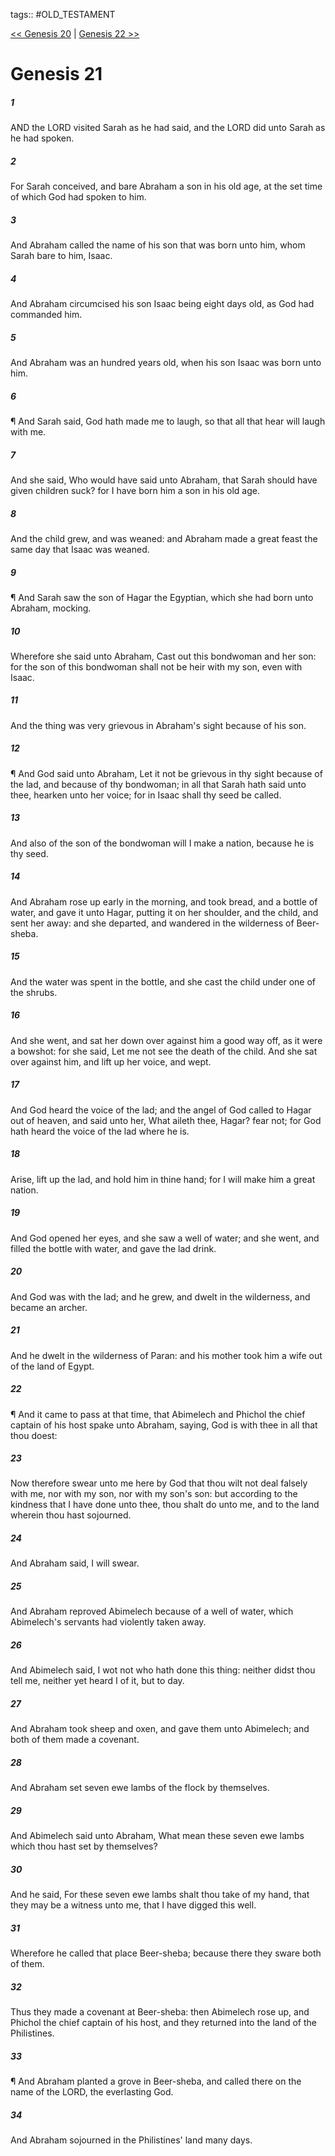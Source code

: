 tags:: #OLD_TESTAMENT

[<< Genesis 20](OLD_TESTAMENT/01_Genesis/Genesis_20.md) | [Genesis 22 >>](OLD_TESTAMENT/01_Genesis/Genesis_22.md)

# Genesis 21

##### 1

AND the LORD visited Sarah as he had said, and the LORD did unto Sarah as he had spoken.

##### 2

For Sarah conceived, and bare Abraham a son in his old age, at the set time of which God had spoken to him.

##### 3

And Abraham called the name of his son that was born unto him, whom Sarah bare to him, Isaac.

##### 4

And Abraham circumcised his son Isaac being eight days old, as God had commanded him.

##### 5

And Abraham was an hundred years old, when his son Isaac was born unto him.

##### 6

¶ And Sarah said, God hath made me to laugh, so that all that hear will laugh with me.

##### 7

And she said, Who would have said unto Abraham, that Sarah should have given children suck? for I have born him a son in his old age.

##### 8

And the child grew, and was weaned: and Abraham made a great feast the same day that Isaac was weaned.

##### 9

¶ And Sarah saw the son of Hagar the Egyptian, which she had born unto Abraham, mocking.

##### 10

Wherefore she said unto Abraham, Cast out this bondwoman and her son: for the son of this bondwoman shall not be heir with my son, even with Isaac.

##### 11

And the thing was very grievous in Abraham's sight because of his son.

##### 12

¶ And God said unto Abraham, Let it not be grievous in thy sight because of the lad, and because of thy bondwoman; in all that Sarah hath said unto thee, hearken unto her voice; for in Isaac shall thy seed be called.

##### 13

And also of the son of the bondwoman will I make a nation, because he is thy seed.

##### 14

And Abraham rose up early in the morning, and took bread, and a bottle of water, and gave it unto Hagar, putting it on her shoulder, and the child, and sent her away: and she departed, and wandered in the wilderness of Beer-sheba.

##### 15

And the water was spent in the bottle, and she cast the child under one of the shrubs.

##### 16

And she went, and sat her down over against him a good way off, as it were a bowshot: for she said, Let me not see the death of the child. And she sat over against him, and lift up her voice, and wept.

##### 17

And God heard the voice of the lad; and the angel of God called to Hagar out of heaven, and said unto her, What aileth thee, Hagar? fear not; for God hath heard the voice of the lad where he is.

##### 18

Arise, lift up the lad, and hold him in thine hand; for I will make him a great nation.

##### 19

And God opened her eyes, and she saw a well of water; and she went, and filled the bottle with water, and gave the lad drink.

##### 20

And God was with the lad; and he grew, and dwelt in the wilderness, and became an archer.

##### 21

And he dwelt in the wilderness of Paran: and his mother took him a wife out of the land of Egypt.

##### 22

¶ And it came to pass at that time, that Abimelech and Phichol the chief captain of his host spake unto Abraham, saying, God is with thee in all that thou doest:

##### 23

Now therefore swear unto me here by God that thou wilt not deal falsely with me, nor with my son, nor with my son's son: but according to the kindness that I have done unto thee, thou shalt do unto me, and to the land wherein thou hast sojourned.

##### 24

And Abraham said, I will swear.

##### 25

And Abraham reproved Abimelech because of a well of water, which Abimelech's servants had violently taken away.

##### 26

And Abimelech said, I wot not who hath done this thing: neither didst thou tell me, neither yet heard I of it, but to day.

##### 27

And Abraham took sheep and oxen, and gave them unto Abimelech; and both of them made a covenant.

##### 28

And Abraham set seven ewe lambs of the flock by themselves.

##### 29

And Abimelech said unto Abraham, What mean these seven ewe lambs which thou hast set by themselves?

##### 30

And he said, For these seven ewe lambs shalt thou take of my hand, that they may be a witness unto me, that I have digged this well.

##### 31

Wherefore he called that place Beer-sheba; because there they sware both of them.

##### 32

Thus they made a covenant at Beer-sheba: then Abimelech rose up, and Phichol the chief captain of his host, and they returned into the land of the Philistines.

##### 33

¶ And Abraham planted a grove in Beer-sheba, and called there on the name of the LORD, the everlasting God.

##### 34

And Abraham sojourned in the Philistines' land many days.
